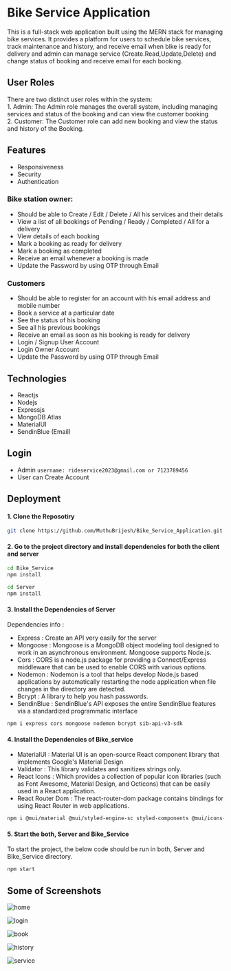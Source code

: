 
# Bike Service Application

This is a full-stack web application built using the MERN stack for managing bike services. It provides a platform for users to schedule bike services, track maintenance and history, and receive email when bike is ready for delivery and admin can manage service (Create.Read,Update,Delete) and change status of booking and receive email for each booking.

## User Roles
There are two distinct user roles within the system:  
    1. Admin: The Admin role manages the overall system, including managing services and status of the booking and can view the customer booking  
    2. Customer: The Customer role can add new booking and view the status and history of the Booking.

## Features
- Responsiveness
- Security
- Authentication
  
### Bike station owner:
- Should be able to Create / Edit / Delete / All his services and their details
- View a list of all bookings of Pending / Ready / Completed / All for a delivery 
- View details of each booking
- Mark a booking as ready for delivery
- Mark a booking as completed
- Receive an email whenever a booking is made
- Update the Password by using OTP through Email

### Customers
- Should be able to register for an account with his email address and mobile number
- Book a service at a particular date
- See the status of his booking
- See all his previous bookings
- Receive an email as soon as his booking is ready for delivery
- Login / Signup User Account
- Login Owner Account 
- Update the Password by using OTP through Email

## Technologies
- Reactjs
- Nodejs
- Expressjs
- MongoDB Atlas
- MaterialUI
- SendinBlue (Email)

## Login

- Admin 
`username: rideservice2023@gmail.com or 7123789456`
- User can Create Account  

## Deployment

#### 1. Clone the Reposotiry
```bash
git clone https://github.com/MuthuBrijesh/Bike_Service_Application.git
```

#### 2. Go to the project directory and install dependencies for both the client and server
```bash
cd Bike_Service
npm install
```
```bash
cd Server
npm install
```

#### 3. Install the Dependencies of Server

Dependencies info :
 - Express : Create an API very easily for the server
 - Mongoose : Mongoose is a MongoDB object modeling tool designed to work in an asynchronous environment. Mongoose supports Node.js.
 - Cors : CORS is a node.js package for providing a Connect/Express middleware that can be used to enable CORS with various options.
 - Nodemon : Nodemon is a tool that helps develop Node.js based applications by automatically restarting the node application when file changes in the directory are detected.
 - Bcrypt : A library to help you hash passwords.
 - SendinBlue : SendinBlue's API exposes the entire SendinBlue features via a standardized programmatic interface

```bash
npm i express cors mongoose nodemon bcrypt sib-api-v3-sdk
```
#### 4. Install the Dependencies of Bike_service
 - MaterialUI : Material UI is an open-source React component library that implements Google's Material Design
 - Validator : This library validates and sanitizes strings only.
 - React Icons : Which provides a collection of popular icon libraries (such as Font Awesome, Material Design, and Octicons) that can be easily used in a React application.
 - React Router Dom : The react-router-dom package contains bindings for using React Router in web applications.
```bash
npm i @mui/material @mui/styled-engine-sc styled-components @mui/icons-material @fontsource/roboto @mui/material @emotion/react @emotion/styled @material-ui/core validator react-router-dom react-icons
```
#### 5. Start the both, Server and Bike_Service
To start the project, the below code should be run in both, Server and Bike_Service directory.
```bash
npm start
```

## Some of Screenshots

![home](https://github.com/MuthuBrijesh/Bike_Service_Application/assets/81966663/dafc4e21-1451-439c-8558-54eff5bc7961)

![login](https://github.com/MuthuBrijesh/Bike_Service_Application/assets/81966663/0856fe1d-e8b9-4a69-b97a-7f53c35138aa)

![book](https://github.com/MuthuBrijesh/Bike_Service_Application/assets/81966663/2981e36e-d869-44dc-ba50-82e28fc67abe)

![history](https://github.com/MuthuBrijesh/Bike_Service_Application/assets/81966663/640a0b50-6955-4a3a-9ee4-ad24a010f553)

![service](https://github.com/MuthuBrijesh/Bike_Service_Application/assets/81966663/7f8ea71c-b2e2-408c-9acd-13f7bc26997e)
